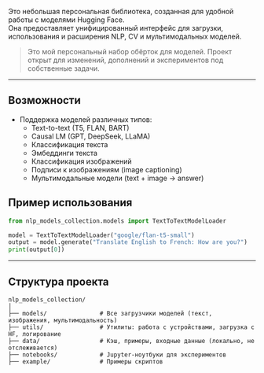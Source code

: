 
Это небольшая персональная библиотека, созданная для удобной работы с моделями Hugging Face.  
Она предоставляет унифицированный интерфейс для загрузки, использования и расширения NLP, CV и мультимодальных моделей.

> Это мой персональный набор обёрток для моделей. Проект открыт для изменений, дополнений и экспериментов под собственные задачи.

---

## Возможности

- Поддержка моделей различных типов:
  - Text-to-text (T5, FLAN, BART)
  - Causal LM (GPT, DeepSeek, LLaMA)
  - Классификация текста
  - Эмбеддинги текста
  - Классификация изображений
  - Подписи к изображениям (image captioning)
  - Мультимодальные модели (text + image → answer)


## Пример использования

```python
from nlp_models_collection.models import TextToTextModelLoader

model = TextToTextModelLoader("google/flan-t5-small")
output = model.generate("Translate English to French: How are you?")
print(output[0])
```

---

## Структура проекта

```
nlp_models_collection/
│
├── models/               # Все загрузчики моделей (текст, изображения, мультимодальность)
├── utils/                # Утилиты: работа с устройствами, загрузка с HF, логирование
├── data/                 # Кэш, примеры, входные данные (локально, не отслеживается)
├── notebooks/            # Jupyter-ноутбуки для экспериментов
├── example/              # Примеры скриптов
```
